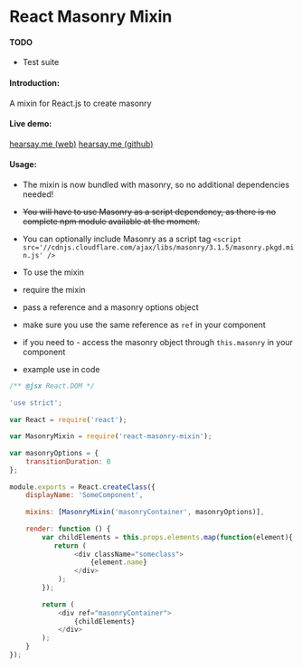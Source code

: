 React Masonry Mixin
===================

#### TODO
* Test suite

#### Introduction:
A mixin for React.js to create masonry

#### Live demo:
[hearsay.me (web)](http://www.hearsay.me)
[hearsay.me (github)](https://github.com/eiriklv/hearsay-frontend)

#### Usage:

* The mixin is now bundled with masonry, so no additional dependencies needed!
* ~~You will have to use Masonry as a script dependency, as there is no complete npm module available at the moment.~~
* You can optionally include Masonry as a script tag
`<script src='//cdnjs.cloudflare.com/ajax/libs/masonry/3.1.5/masonry.pkgd.min.js' />`

* To use the mixin
 * require the mixin
 * pass a reference and a masonry options object
 * make sure you use the same reference as `ref` in your component
 * if you need to - access the masonry object through `this.masonry` in your component

* example use in code

```js
/** @jsx React.DOM */
 
'use strict';
 
var React = require('react');
 
var MasonryMixin = require('react-masonry-mixin');
 
var masonryOptions = {
    transitionDuration: 0
};
 
module.exports = React.createClass({
    displayName: 'SomeComponent',
 
    mixins: [MasonryMixin('masonryContainer', masonryOptions)],
 
    render: function () {
        var childElements = this.props.elements.map(function(element){
           return (
                <div className="someclass">
                    {element.name}
                </div>
            );
        });
        
        return (
            <div ref="masonryContainer">
                {childElements}
            </div>
        );
    }
});
```
